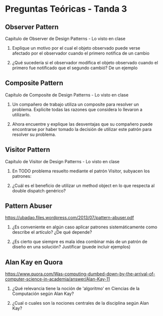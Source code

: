 # Preguntas Teóricas - Tanda 3

## Observer Pattern

Capítulo de Observer de Design Patterns - Lo visto en clase

1. Explique un motivo por el cual el objeto observado puede verse afectado por el observador cuando el primero notifica de un cambio

2. ¿Qué sucedería si el observador modifica el objeto observado cuando el primero fue notificado que el segundo cambió? De un ejemplo


## Composite Pattern

Capítulo de Composite de Design Patterns - Lo visto en clase

1. Un compañero de trabajo utiliza un composite para resolver un problema. Explicite todas las razones que considera lo llevaron a utilizarlo.

2. Ahora encuentre y explique las desventajas que su compañero puede encontrarse por haber tomado la decisión de utilizar este patrón para resolver su problema.


## Visitor Pattern

Capítulo de Visitor de Design Patterns - Lo visto en clase

1. En TODO problema resuelto mediante el patrón Visitor, subyacen los patrones:

2. ¿Cuál es el beneficio de utilizar un method object en lo que respecta al double dispatch genérico?


## Pattern Abuser

https://ubadao.files.wordpress.com/2013/07/pattern-abuser.pdf

1. ¿Es conveniente en algún caso aplicar patrones sistemáticamente como describe el artículo? ¿De qué depende?

2. ¿Es cierto que siempre es mala idea combinar más de un patrón de diseño en una solución? Justificar (puede incluir ejemplos)


## Alan Kay en Quora

https://www.quora.com/Was-computing-dumbed-down-by-the-arrival-of-computer-science-in-academia/answer/Alan-Kay-11

1. ¿Qué relevancia tiene la noción de 'algoritmo' en Ciencias de la Computación según Alan Kay? 

2. ¿Cual o cuales son la nociones centrales de la disciplina según Alan Kay?